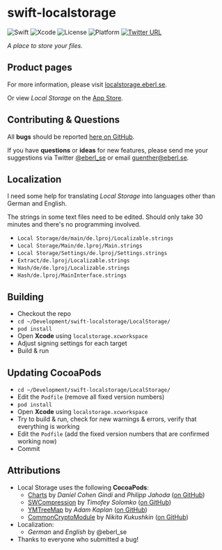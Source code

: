 # swift-localstorage

![Swift](https://img.shields.io/badge/swift-4.1-brightgreen.svg)
![Xcode](https://img.shields.io/badge/xcode-9.3-brightgreen.svg)
![License](https://img.shields.io/badge/license-GPL-blue.svg)
![Platform](https://img.shields.io/badge/platform-iOS-lightgrey.svg)
[![Twitter URL](https://img.shields.io/twitter/url/http/shields.io.svg?style=social)](https://twitter.com/eberl_se)

*A place to store your files.*

## Product pages

For more information, please visit [localstorage.eberl.se](https://localstorage.eberl.se/).

Or view *Local Storage* on the [App Store](https://itunes.apple.com/app/id1339306324).

## Contributing & Questions

All **bugs** should be reported [here on GitHub](https://github.com/geberl/swift-localstorage/issues).

If you have **questions** or **ideas** for new features, please send me your suggestions via Twitter [@eberl_se](https://twitter.com/eberl_se) or email [guenther@eberl.se](mailto:guenther@eberl.se).

## Localization

I need some help for translating *Local Storage* into languages other than German and English.

The strings in some text files need to be edited. Should only take 30 minutes and there's no programming involved.

- `Local Storage/de/main/de.lproj/Localizable.strings`
- `Local Storage/Main/de.lproj/Main.strings`
- `Local Storage/Settings/de.lproj/Settings.strings`
- `Extract/de.lproj/Localizable.strings`
- `Hash/de/de.lproj/Localizable.strings`
- `Hash/de.lproj/MainInterface.strings`

## Building

- Checkout the repo
- `cd ~/Development/swift-localstorage/LocalStorage/`
- `pod install`
- Open **Xcode** using `localstorage.xcworkspace`
- Adjust signing settings for each target
- Build & run

## Updating CocoaPods

- `cd ~/Development/swift-localstorage/LocalStorage/`
- Edit the `Podfile` (remove all fixed version numbers)
- `pod install`
- Open **Xcode** using `localstorage.xcworkspace`
- Try to build & run, check for new warnings & errors, verify that everything is working
- Edit the `Podfile` (add the fixed version numbers that are confirmed working now)
- Commit

## Attributions

- Local Storage uses the following **CocoaPods**:
    - [Charts](https://cocoapods.org/pods/Charts) by *Daniel Cohen Gindi* and *Philipp Jahoda* ([on GitHub](https://github.com/danielgindi/Charts))
    - [SWCompression](https://cocoapods.org/pods/SWCompression) by *Timofey Solomko* ([on GitHub](https://github.com/tsolomko/SWCompression))
    - [YMTreeMap](https://cocoapods.org/pods/YMTreeMap) by *Adam Kaplan* ([on GitHub](https://github.com/yahoo/YMTreeMap))
    - [CommonCryptoModule](https://cocoapods.org/pods/CommonCryptoModule) by *Nikita Kukushkin* ([on GitHub](https://github.com/nkukushkin/CommonCryptoModule))
- Localization:
    - *German* and *English* by @eberl_se
- Thanks to everyone who submitted a bug!
